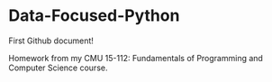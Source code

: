 # Data-Focused-Python
First Github document! 

Homework from my CMU 15-112: Fundamentals of Programming and Computer Science course.
